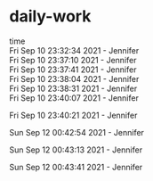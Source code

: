 # daily-work  
time  
Fri Sep 10 23:32:34 2021 - Jennifer  
Fri Sep 10 23:37:10 2021 - Jennifer  
Fri Sep 10 23:37:41 2021 - Jennifer  
Fri Sep 10 23:38:04 2021 - Jennifer  
Fri Sep 10 23:38:31 2021 - Jennifer  
Fri Sep 10 23:40:07 2021 - Jennifer
  
Fri Sep 10 23:40:21 2021 - Jennifer
  
Sun Sep 12 00:42:54 2021 - Jennifer
  
Sun Sep 12 00:43:13 2021 - Jennifer
  
Sun Sep 12 00:43:41 2021 - Jennifer
  
